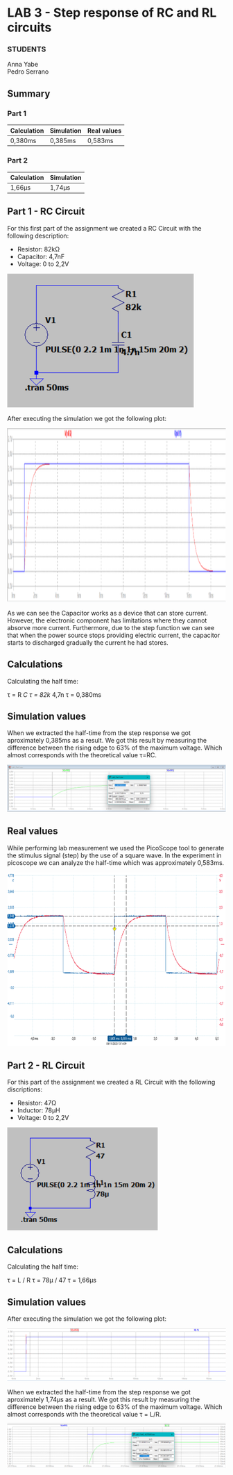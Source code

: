 # LAB 3 - Step response of RC and RL circuits

### STUDENTS

Anna Yabe  
Pedro Serrano

## Summary

### Part 1

|Calculation|Simulation|Real values|
|-----------|----------|-----------|
|0,380ms    |0,385ms   |0,583ms    |

### Part 2

|Calculation|Simulation|
|-----------|----------|
|1,66µs     |1,74µs    |

## Part 1 - RC Circuit

For this first part of the assignment we created a RC Circuit with the following description:

- Resistor: 82kΩ
- Capacitor: 4,7nF
- Voltage: 0 to 2,2V

<img src="./Imagess/RC_circuit.png">

After executing the simulation we got the following plot:

<img src="./Imagess/RC_plot.png" height="400" width="900">

As we can see the Capacitor works as a device that can store current. However, the electronic component has limitations where they cannot absorve more current. Furthermore, due to the step function we can see that when the power source stops providing electric current, the capacitor starts to discharged gradually the current he had stores.

## Calculations

Calculating the half time:

τ = R *C
τ = 82k* 4,7n
τ = 0,380ms

## Simulation values

When we extracted the half-time from the step response we got aproximately 0,385ms as a result. We got this result by measuring the difference between the rising edge to 63% of the maximum voltage. Which almost corresponds with the theoretical value τ=RC.

<img src="./Imagess/RC_half-time.png">

## Real values

While performing lab measurement we used the PicoScope tool to generate the stimulus signal (step) by the use of a square wave. In the experiment in picoscope we can analyze the half-time which was approximately 0,583ms.

<img src="./Imagess/RC_lab.png" height="400" width="900">

## Part 2 - RL Circuit

For this part of the assignment we created a RL Circuit with the following discriptions:

- Resistor: 47Ω
- Inductor: 78µH
- Voltage: 0 to 2,2V

<img src="./Imagess/RL_circuit.png">

## Calculations

Calculating the half time:

τ = L / R
τ = 78µ / 47
τ = 1,66µs

## Simulation values

After executing the simulation we got the following plot:

<img src="./Imagess/RL_plot.png">

When we extracted the half-time from the step response we got aproximately 1,74µs as a result. We got this result by measuring the difference between the rising edge to 63% of the maximum voltage. Which almost corresponds with the theoretical value τ = L/R.

<img src="./Imagess/RL_half-time.png">
